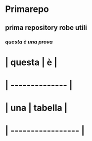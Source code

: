 # Primarepo
## prima repository robe utili
### _questa è una prova_
# | questa | è |
# | -------------- |
# | una | tabella |
# | ----------------- |
